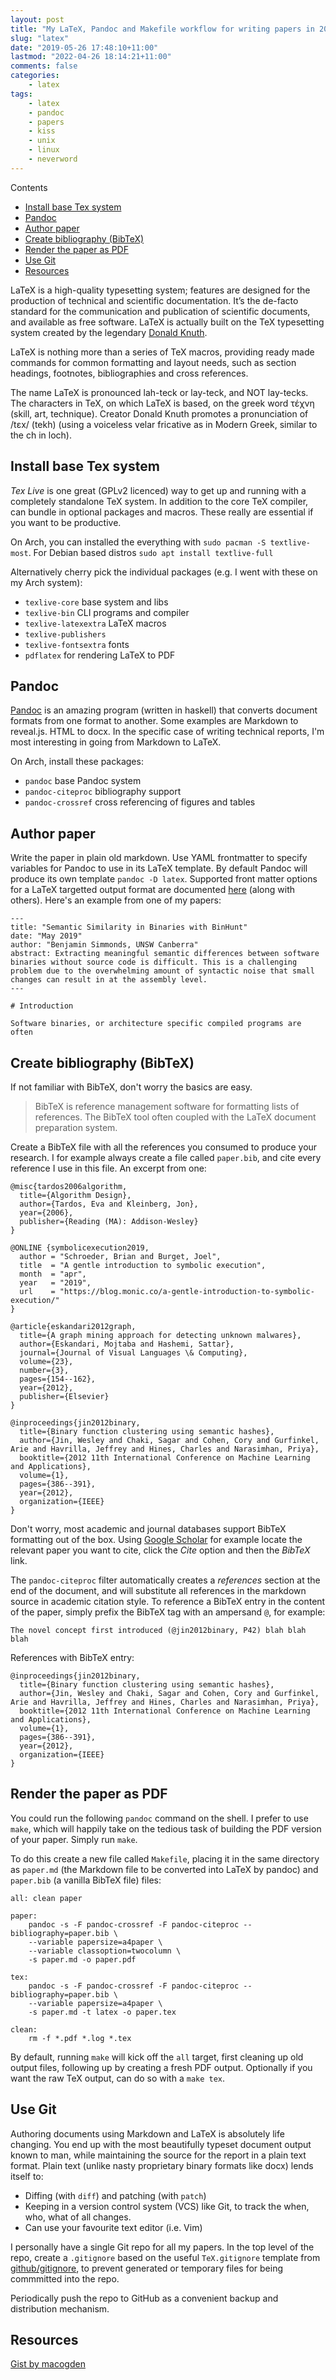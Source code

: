 ```yaml
---
layout: post
title: "My LaTeX, Pandoc and Makefile workflow for writing papers in 2022"
slug: "latex"
date: "2019-05-26 17:48:10+11:00"
lastmod: "2022-04-26 18:14:21+11:00"
comments: false
categories:
    - latex
tags:
    - latex
    - pandoc
    - papers
    - kiss
    - unix
    - linux
    - neverword
---
```


Contents

-   [Install base Tex system](#install-base-tex-system)
-   [Pandoc](#pandoc)
-   [Author paper](#author-paper)
-   [Create bibliography (BibTeX)](<#create-bibliography-(bibtex)>)
-   [Render the paper as PDF](#render-the-paper-as-pdf)
-   [Use Git](#use-git)
-   [Resources](#resources)

LaTeX is a high-quality typesetting system; features are designed for the production of technical and scientific documentation. It’s the de-facto standard for the communication and publication of scientific documents, and available as free software. LaTeX is actually built on the TeX typesetting system created by the legendary [Donald Knuth](https://en.wikipedia.org/wiki/Donald_Knuth).

LaTeX is nothing more than a series of TeX macros, providing ready made commands for common formatting and layout needs, such as section headings, footnotes, bibliographies and cross references.

The name LaTeX is pronounced lah-teck or lay-teck, and NOT lay-tecks. The characters in TeX, on which LaTeX is based, on the greek word τέχνη (skill, art, technique). Creator Donald Knuth promotes a pronunciation of /tɛx/ (tekh) (using a voiceless velar fricative as in Modern Greek, similar to the ch in loch).

## Install base Tex system

_Tex Live_ is one great (GPLv2 licenced) way to get up and running with a completely standalone TeX system. In addition to the core TeX compiler, can bundle in optional packages and macros. These really are essential if you want to be productive.

On Arch, you can installed the everything with `sudo pacman -S textlive-most`. For Debian based distros `sudo apt install textlive-full`

Alternatively cherry pick the individual packages (e.g. I went with these on my Arch system):

-   `texlive-core` base system and libs
-   `texlive-bin` CLI programs and compiler
-   `texlive-latexextra` LaTeX macros
-   `texlive-publishers`
-   `texlive-fontsextra` fonts
-   `pdflatex` for rendering LaTeX to PDF

## Pandoc

[Pandoc](https://pandoc.org/) is an amazing program (written in haskell) that converts document formats from one format to another. Some examples are Markdown to reveal.js. HTML to docx. In the specific case of writing technical reports, I'm most interesting in going from Markdown to LaTeX.

On Arch, install these packages:

-   `pandoc` base Pandoc system
-   `pandoc-citeproc` bibliography support
-   `pandoc-crossref` cross referencing of figures and tables

## Author paper

Write the paper in plain old markdown. Use YAML frontmatter to specify variables for Pandoc to use in its LaTeX template. By default Pandoc will produce its own template `pandoc -D latex`. Supported front matter options for a LaTeX targetted output format are documented [here](https://pandoc.org/MANUAL.html#variables-for-latex) (along with others). Here's an example from one of my papers:

    ---
    title: "Semantic Similarity in Binaries with BinHunt"
    date: "May 2019"
    author: "Benjamin Simmonds, UNSW Canberra"
    abstract: Extracting meaningful semantic differences between software binaries without source code is difficult. This is a challenging problem due to the overwhelming amount of syntactic noise that small changes can result in at the assembly level.
    ---

    # Introduction

    Software binaries, or architecture specific compiled programs are often

## Create bibliography (BibTeX)

If not familiar with BibTeX, don't worry the basics are easy.

> BibTeX is reference management software for formatting lists of references. The BibTeX tool often coupled with the LaTeX document preparation system.

Create a BibTeX file with all the references you consumed to produce your research. I for example always create a file called `paper.bib`, and cite every reference I use in this file. An excerpt from one:

    @misc{tardos2006algorithm,
      title={Algorithm Design},
      author={Tardos, Eva and Kleinberg, Jon},
      year={2006},
      publisher={Reading (MA): Addison-Wesley}
    }

    @ONLINE {symbolicexecution2019,
      author = "Schroeder, Brian and Burget, Joel",
      title  = "A gentle introduction to symbolic execution",
      month  = "apr",
      year   = "2019",
      url    = "https://blog.monic.co/a-gentle-introduction-to-symbolic-execution/"
    }

    @article{eskandari2012graph,
      title={A graph mining approach for detecting unknown malwares},
      author={Eskandari, Mojtaba and Hashemi, Sattar},
      journal={Journal of Visual Languages \& Computing},
      volume={23},
      number={3},
      pages={154--162},
      year={2012},
      publisher={Elsevier}
    }

    @inproceedings{jin2012binary,
      title={Binary function clustering using semantic hashes},
      author={Jin, Wesley and Chaki, Sagar and Cohen, Cory and Gurfinkel, Arie and Havrilla, Jeffrey and Hines, Charles and Narasimhan, Priya},
      booktitle={2012 11th International Conference on Machine Learning and Applications},
      volume={1},
      pages={386--391},
      year={2012},
      organization={IEEE}
    }

Don't worry, most academic and journal databases support BibTeX formatting out of the box. Using [Google Scholar](https://scholar.google.com.au/) for example locate the relevant paper you want to cite, click the _Cite_ option and then the _BibTeX_ link.

The `pandoc-citeproc` filter automatically creates a _references_ section at the end of the document, and will substitute all references in the markdown source in academic citation style. To reference a BibTeX entry in the content of the paper, simply prefix the BibTeX tag with an ampersand `@`, for example:

    The novel concept first introduced (@jin2012binary, P42) blah blah blah

References with BibTeX entry:

    @inproceedings{jin2012binary,
      title={Binary function clustering using semantic hashes},
      author={Jin, Wesley and Chaki, Sagar and Cohen, Cory and Gurfinkel, Arie and Havrilla, Jeffrey and Hines, Charles and Narasimhan, Priya},
      booktitle={2012 11th International Conference on Machine Learning and Applications},
      volume={1},
      pages={386--391},
      year={2012},
      organization={IEEE}
    }

## Render the paper as PDF

You could run the following `pandoc` command on the shell. I prefer to use `make`, which will happily take on the tedious task of building the PDF version of your paper. Simply run `make`.

To do this create a new file called `Makefile`, placing it in the same directory as `paper.md` (the Markdown file to be converted into LaTeX by pandoc) and `paper.bib` (a vanilla BibTeX file) files:

```make
all: clean paper

paper:
	pandoc -s -F pandoc-crossref -F pandoc-citeproc --bibliography=paper.bib \
	--variable papersize=a4paper \
	--variable classoption=twocolumn \
	-s paper.md -o paper.pdf

tex:
	pandoc -s -F pandoc-crossref -F pandoc-citeproc --bibliography=paper.bib \
	--variable papersize=a4paper \
	-s paper.md -t latex -o paper.tex

clean:
	rm -f *.pdf *.log *.tex
```

By default, running `make` will kick off the `all` target, first cleaning up old output files, following up by creating a fresh PDF output. Optionally if you want the raw TeX output, can do so with a `make tex`.

## Use Git

Authoring documents using Markdown and LaTeX is absolutely life changing. You end up with the most beautifully typeset document output known to man, while maintaining the source for the report in a plain text format. Plain text (unlike nasty proprietary binary formats like docx) lends itself to:

-   Diffing (with `diff`) and patching (with `patch`)
-   Keeping in a version control system (VCS) like Git, to track the when, who, what of all changes.
-   Can use your favourite text editor (i.e. Vim)

I personally have a single Git repo for all my papers. In the top level of the repo, create a `.gitignore` based on the useful `TeX.gitignore` template from [github/gitignore](https://github.com/github/gitignore), to prevent generated or temporary files for being commmitted into the repo.

Periodically push the repo to GitHub as a convenient backup and distribution mechanism.

## Resources

[Gist by macogden](https://gist.github.com/maxogden/97190db73ac19fc6c1d9beee1a6e4fc8)

